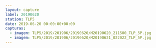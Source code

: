 ```yaml
---
layout: capture
label: 20190620
station: TLP5
date: 2019-06-20 00:00:00+00:00
capturas:
  - imagem: TLP5/2019/201906/20190620/M20190620_211500_TLP_5P.jpg
  - imagem: TLP5/2019/201906/20190620/M20190621_022022_TLP_5P.jpg
---
```

